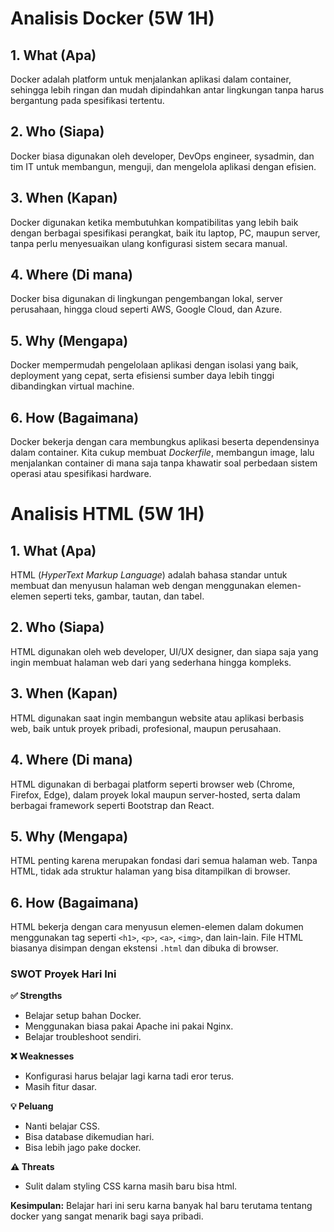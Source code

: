 # Analisis Docker (5W 1H)

## 1. What (Apa)
Docker adalah platform untuk menjalankan aplikasi dalam container, sehingga lebih ringan dan mudah dipindahkan antar lingkungan tanpa harus bergantung pada spesifikasi tertentu.

## 2. Who (Siapa)
Docker biasa digunakan oleh developer, DevOps engineer, sysadmin, dan tim IT untuk membangun, menguji, dan mengelola aplikasi dengan efisien.

## 3. When (Kapan)
Docker digunakan ketika membutuhkan kompatibilitas yang lebih baik dengan berbagai spesifikasi perangkat, baik itu laptop, PC, maupun server, tanpa perlu menyesuaikan ulang konfigurasi sistem secara manual.

## 4. Where (Di mana)
Docker bisa digunakan di lingkungan pengembangan lokal, server perusahaan, hingga cloud seperti AWS, Google Cloud, dan Azure.

## 5. Why (Mengapa)
Docker mempermudah pengelolaan aplikasi dengan isolasi yang baik, deployment yang cepat, serta efisiensi sumber daya lebih tinggi dibandingkan virtual machine.

## 6. How (Bagaimana)
Docker bekerja dengan cara membungkus aplikasi beserta dependensinya dalam container. Kita cukup membuat *Dockerfile*, membangun image, lalu menjalankan container di mana saja tanpa khawatir soal perbedaan sistem operasi atau spesifikasi hardware.

# Analisis HTML (5W 1H)

## 1. What (Apa)
HTML (*HyperText Markup Language*) adalah bahasa standar untuk membuat dan menyusun halaman web dengan menggunakan elemen-elemen seperti teks, gambar, tautan, dan tabel.

## 2. Who (Siapa)
HTML digunakan oleh web developer, UI/UX designer, dan siapa saja yang ingin membuat halaman web dari yang sederhana hingga kompleks.

## 3. When (Kapan)
HTML digunakan saat ingin membangun website atau aplikasi berbasis web, baik untuk proyek pribadi, profesional, maupun perusahaan.

## 4. Where (Di mana)
HTML digunakan di berbagai platform seperti browser web (Chrome, Firefox, Edge), dalam proyek lokal maupun server-hosted, serta dalam berbagai framework seperti Bootstrap dan React.

## 5. Why (Mengapa)
HTML penting karena merupakan fondasi dari semua halaman web. Tanpa HTML, tidak ada struktur halaman yang bisa ditampilkan di browser.

## 6. How (Bagaimana)
HTML bekerja dengan cara menyusun elemen-elemen dalam dokumen menggunakan tag seperti `<h1>`, `<p>`, `<a>`, `<img>`, dan lain-lain. File HTML biasanya disimpan dengan ekstensi `.html` dan dibuka di browser.

### **SWOT Proyek Hari Ini**  

**✅ Strengths**   
- Belajar setup bahan Docker.  
- Menggunakan biasa pakai Apache ini pakai Nginx.  
- Belajar troubleshoot sendiri.  

**❌ Weaknesses**  
- Konfigurasi harus belajar lagi karna tadi eror terus.  
- Masih fitur dasar.  

**💡 Peluang**  
- Nanti belajar CSS.  
- Bisa database dikemudian hari.  
- Bisa lebih jago pake docker.  

**⚠️ Threats**  
- Sulit dalam styling CSS karna masih baru bisa html.   

**Kesimpulan:** Belajar hari ini seru karna banyak hal baru terutama tentang docker yang sangat menarik bagi saya pribadi.